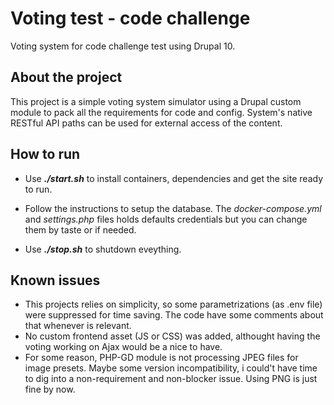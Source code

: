 # Voting test - code challenge

Voting system for code challenge test using Drupal 10.

## About the project

This project is a simple voting system simulator using a Drupal custom module to pack all the requirements for code and config. System's native RESTful API paths can be used for external access of the content.

## How to run

- Use <strong><i>./start.sh</i></strong> to install containers, dependencies and get the site ready to run. 

- Follow the instructions to setup the database. The <i>docker-compose.yml</i> and <i>settings.php</i> files holds defaults credentials but you can change them by taste or if needed.

- Use <strong><i>./stop.sh</i></strong> to shutdown eveything.

## Known issues

- This projects relies on simplicity, so some parametrizations (as .env file) were suppressed for time saving. The code have some comments about that whenever is relevant.
- No custom frontend asset (JS or CSS) was added, althought having the voting working on Ajax would be a nice to have.
- For some reason, PHP-GD module is not processing JPEG files for image presets. Maybe some version incompatibility, i could't have time to dig into a non-requirement and non-blocker issue. Using PNG is just fine by now.